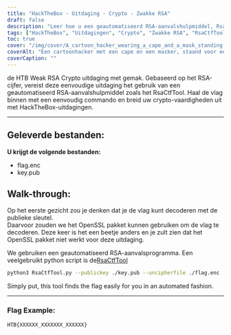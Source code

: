 ```yaml
---
title: "HackTheBox - Uitdaging - Crypto - Zwakke RSA"
draft: false
description: "Leer hoe u een geautomatiseerd RSA-aanvalshulpmiddel, RsaCtfTool, kunt gebruiken om de HackTheBox Weak RSA Crypto uitdaging eenvoudig op te lossen."
tags: ["HackTheBox", "Uitdagingen", "Crypto", "Zwakke RSA", "RsaCtfTool", "HTB Zwakke RSA Crypto", "Eenvoudige uitdaging", "RSA-cijfer", "flag.enc", "key.pub", "OpenSSL pakket", "geautomatiseerd RSA-aanvalsinstrument", "python-script", "RsaCtfTool", "python3", "openbare sleutel", "uncipherfile", "Voorbeeld vlag"]
toc: true
cover: "/img/cover/A_cartoon_hacker_wearing_a_cape_and_a_mask_standing.png"
coverAlt: "Een cartoonhacker met een cape en een masker, staand voor een kluisdeur met het HTB-logo erop en met een gereedschap (zoals een moersleutel of een schroevendraaier) in de hand, met een groene achtergrond die succes symboliseert en de vlag in een tekstballon boven zijn hoofd."
coverCaption: ""
---
```

 de HTB Weak RSA Crypto uitdaging met gemak. Gebaseerd op het RSA-cijfer, vereist deze eenvoudige uitdaging het gebruik van een geautomatiseerd RSA-aanvalshulpmiddel zoals het RsaCtfTool. Haal de vlag binnen met een eenvoudig commando en breid uw crypto-vaardigheden uit met HackTheBox-uitdagingen.

______

## Geleverde bestanden:

**U krijgt de volgende bestanden:**
- flag.enc
- key.pub

## Walk-through:

Op het eerste gezicht zou je denken dat je de vlag kunt decoderen met de publieke sleutel.   
Daarvoor zouden we het OpenSSL pakket kunnen gebruiken om de vlag te decoderen.
Deze keer is het een beetje anders en je zult zien dat het OpenSSL pakket niet werkt voor deze uitdaging.

We gebruiken een geautomatiseerd RSA-aanvalsprogramma. Een veelgebruikt python script is de[RsaCtfTool](https://github.com/Ganapati/RsaCtfTool)

```bash
python3 RsaCtfTool.py --publickey ./key.pub --uncipherfile ./flag.enc 
```
  
Simply put, this tool finds the flag easily for you in an automated fashion.

______

### Flag Example:
```
HTB{XXXXXX_XXXXXXX_XXXXXX}
```
